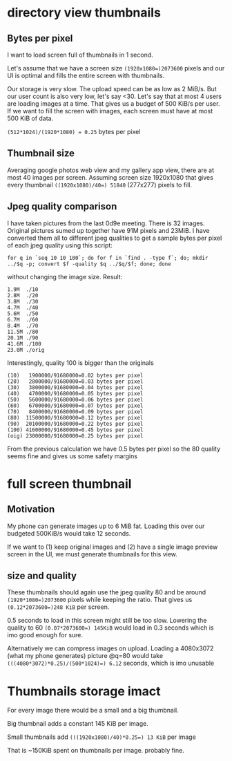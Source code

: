 # directory view thumbnails

## Bytes per pixel

I want to load screen full of thumbnails in 1 second.

Let's assume that we have a screen size `(1920x1080=)2073600` pixels and our UI is
optimal and fills the entire screen with thumbnails.

Our storage is very slow. The upload speed can be as low as 2 MiB/s. But our
user count is also very low, let's say <30. Let's say that at most 4 users are
loading images at a time. That gives us a budget of 500 KiB/s per user. If we
want to fill the screen with images, each screen must have at most 500 KiB of
data.

`(512*1024)/(1920*1080) = 0.25` bytes per pixel

## Thumbnail size

Averaging google photos web view and my gallery app view, there are at most 40
images per screen. Assuming screen size 1920x1080 that gives every thumbnail
`((1920x1080)/40=) 51840` (277x277) pixels to fill.

## Jpeg quality comparison

I have taken pictures from the last 0d9e meeting. There is 32 images. Original
pictures sumed up together have 91M pixels and 23MiB. I have converted them all
to different jpeg qualities to get a sample bytes per pixel of each jpeg quality
using this script:

```
for q in `seq 10 10 100`; do for f in `find . -type f`; do; mkdir ../$q -p; convert $f -quality $q ../$q/$f; done; done
```

without changing the image size. Result:

```
1.9M  ./10
2.8M  ./20
3.8M  ./30
4.7M  ./40
5.6M  ./50
6.7M  ./60
8.4M  ./70
11.5M ./80
20.1M ./90
41.6M ./100
23.0M ./orig
```

Interestingly, quality 100 is bigger than the originals

```
(10)   1900000/91680000=0.02 bytes per pixel
(20)   2800000/91680000=0.03 bytes per pixel
(30)   3800000/91680000=0.04 bytes per pixel
(40)   4700000/91680000=0.05 bytes per pixel
(50)   5600000/91680000=0.06 bytes per pixel
(60)   6700000/91680000=0.07 bytes per pixel
(70)   8400000/91680000=0.09 bytes per pixel
(80)  11500000/91680000=0.12 bytes per pixel
(90)  20100000/91680000=0.22 bytes per pixel
(100) 41600000/91680000=0.45 bytes per pixel
(oig) 23000000/91680000=0.25 bytes per pixel
```

From the previous calculation we have 0.5 bytes per pixel so the 80 quality
seems fine and gives us some safety margins

# full screen thumbnail

## Motivation

My phone can generate images up to 6 MiB fat. Loading this over our budgeted
500KiB/s would take 12 seconds.

If we want to (1) keep original images and (2) have a single image preview
screen in the UI, we must generate thumbnails for this view.

## size and quality

These thumbnails should again use the jpeg quality 80 and be around
`(1920*1080=)2073600` pixels while keeping the ratio. That gives us
`(0.12*2073600=)248 KiB` per screen.

0.5 seconds to load in this screen might still be too slow. Lowering the quality
to 60 `(0.07*2073600=) 145KiB` would load in 0.3 seconds which is imo good enough
for sure.

Alternatively we can compress images on upload. Loading a 4080x3072 (what my
phone generates) picture @q=80 would take `(((4080*3072)*0.25)/(500*1024)=)
6.12` seconds, which is imo unusable

# Thumbnails storage imact

For every image there would be a small and a big thumbnail.

Big thumbnail adds a constant 145 KiB per image.

Small thumbnails add `(((1920x1080)/40)*0.25=) 13 KiB` per image

That is ~150KiB spent on thumbnails per image. probably fine.

